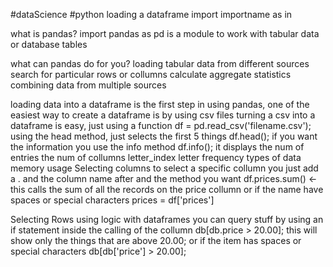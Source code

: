 #dataScience #python 
loading a dataframe
import importname as in

what is pandas? 
    import pandas as pd
    is a module to work with tabular data or database tables

what can pandas do for you?
    loading tabular data from different sources
    search for particular rows or collumns 
    calculate aggregate statistics
    combining data from multiple sources

loading data into a dataframe is the first step in using pandas, one of the easiest way to create a dataframe is by using csv files
turning a csv into a dataframe is easy, just using a function
    df = pd.read_csv('filename.csv');
    using the head method, just selects the first 5 things
        df.head();
    if you want the information you use the info method
        df.info();
        it displays 
            the num of entries
            the num of collumns
            letter_index
            letter 
            frequency
            types of data
            memory usage
Selecting columns 
    to select a specific collumn you just add a . and the column name after and the method you want 
        df.prices.sum() <- this calls the sum of all the records on the price collumn
        or if the name have spaces or special characters
        prices = df['prices']
        
Selecting Rows
    using logic with dataframes
        you can query stuff by using an if statement inside the calling of the collumn
            db[db.price > 20.00];
                this will show only the things that are above 20.00;
            or if the item has spaces or special characters
                db[db['price'] > 20.00];